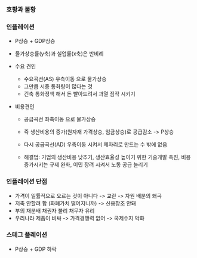 ### 호황과 불황



### 인플레이션

* P상승 + GDP상승

* 물가상승률(y축)과 실업률(x축)은 반비례

* 수요 견인

  * 수요곡선(AS) 우측이동 으로 물가상승
  * 그만큼 시중 통화량이 많다는 것
  * 긴축 통화정책 해서 돈 빨아드려서 과열 짐작 시키기

* 비용견인

  * 공급곡선 좌측이동 으로 물가상승

  * 즉 생산비용의 증가(원자재 가격상승, 임금상승)로 공급감소 -> P상승

  * 다시 공급곡선(AD) 우측이동 시켜서 제자리로 만드는 수 밖에 없음

  * 해결법: 기업의 생산비용 낮추기, 생산효율성 높이기 위한 기술개발 촉진, 비용증가시키는 규제 완화, 이민 장려 시켜서 노동 공급 늘리기
  
    

### 인플레이션 단점

* 가격이 일률적으로 오르는 것이 아니다 -> 교란 -> 자원 배분의 왜곡
* 저축 안할려 함 (화폐가치 떨어지니까) -> 신용창조 안돼
* 부의 재분배 채권자 불리 채무자 유리
* 우리나라 제품이 비싸 -> 가격경쟁력 없어 -> 국제수지 악화



### 스테그 플레이션

* P상승 + GDP 하락
